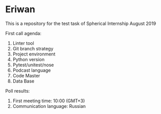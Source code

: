 # Eriwan
This is a repository for the test task of Spherical Internship August 2019

First call agenda:
1. Linter tool
2. Git branch strategy
3. Project environment
4. Python version
5. Pytest/unitest/nose
6. Podcast language
7. Code Master
8. Data Base

Poll results:
1. First meeting time: 10:00 (GMT+3)
2. Communication language: Russian
